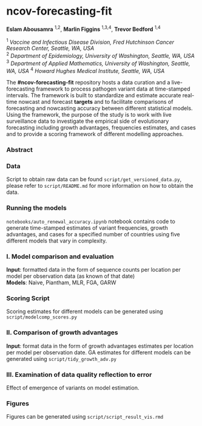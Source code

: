 # ncov-forecasting-fit

**Eslam Abousamra** <sup>1,2</sup>, **Marlin Figgins** <sup>1,3,4</sup>, **Trevor Bedford** <sup>1,4</sup>

<sup>1</sup> *Vaccine and Infectious Disease Division, Fred Hutchinson Cancer Research Center, Seattle, WA, USA* <br />
<sup>2</sup> *Department of Epidemiology, University of Washington, Seattle, WA, USA* 
<sup>3</sup> *Department of Applied Mathematics, University of Washington, Seattle, WA, USA*
<sup>4</sup> *Howard Hughes Medical Institute, Seattle, WA, USA*




The **#ncov-forecasting-fit** repository hosts a data curation and a live-forecasting framework to process pathogen variant data at time-stamped intervals. The framework is built to standardize and estimate accurate real-time nowcast and forecast **targets** and to facilitate comparisons of forecasting and nowcasting accuracy between different statistical models. Using the framework, the purpose of the study is to work with live surveillance data to investigate the empirical side of evolutionary forecasting including growth advantages, frequencies estimates, and cases and to provide a scoring framework of different modelling approaches.



### Abstract










### Data

Script to obtain raw data can be found `script/get_versioned_data.py`, please refer to `script/README.md` for more information on how to obtain the data.


### Running the models

`notebooks/auto_renewal_accuracy.ipynb` notebook contains code to generate time-stamped estimates of variant frequencies, growth advantages, and cases for a specified number of countries using five different models that vary in complexity. 



### I. Model comparison and evaluation

**Input**: formatted data in the form of sequence counts per location per model per observation data (as known of that date)  <br />
**Models**: Naive, Piantham, MLR, FGA, GARW

### Scoring Script

Scoring estimates for different models can be generated using `script/modelcomp_scores.py`


### II. Comparison of growth advantages 
**Input**: format data in the form of growth advantages estimates per location per model per observation date.
GA estimates for different models can be generated using `script/tidy_growth_adv.py`

### III. Examination of data quality reflection to error

Effect of emergence of variants on model estimation.


### Figures

Figures can be generated using `script/script_result_vis.rmd`


